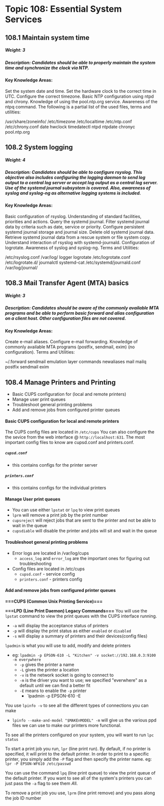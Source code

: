 # Topic 108: Essential System Services
## 108.1 Maintain system time
##### Weight: 3

##### Description: Candidates should be able to properly maintain the system time and synchronize the clock via NTP.

#### Key Knowledge Areas:

Set the system date and time.
Set the hardware clock to the correct time in UTC.
Configure the correct timezone.
Basic NTP configuration using ntpd and chrony.
Knowledge of using the pool.ntp.org service.
Awareness of the ntpq command.
The following is a partial list of the used files, terms and utilities:

/usr/share/zoneinfo/
/etc/timezone
/etc/localtime
/etc/ntp.conf
/etc/chrony.conf
date
hwclock
timedatectl
ntpd
ntpdate
chronyc
pool.ntp.org


## 108.2 System logging
##### Weight: 4

##### Description: Candidates should be able to configure rsyslog. This objective also includes configuring the logging daemon to send log output to a central log server or accept log output as a central log server. Use of the systemd journal subsystem is covered. Also, awareness of syslog and syslog-ng as alternative logging systems is included.

#### Key Knowledge Areas:

Basic configuration of rsyslog.
Understanding of standard facilities, priorities and actions.
Query the systemd journal.
Filter systemd journal data by criteria such as date, service or priority.
Configure persistent systemd journal storage and journal size.
Delete old systemd journal data.
Retrieve systemd journal data from a rescue system or file system copy.
Understand interaction of rsyslog with systemd-journald.
Configuration of logrotate.
Awareness of syslog and syslog-ng.
Terms and Utilities:

/etc/rsyslog.conf
/var/log/
logger
logrotate
/etc/logrotate.conf
/etc/logrotate.d/
journalctl
systemd-cat
/etc/systemd/journald.conf
/var/log/journal/


## 108.3 Mail Transfer Agent (MTA) basics
##### Weight: 3

##### Description: Candidates should be aware of the commonly available MTA programs and be able to perform basic forward and alias configuration on a client host. Other configuration files are not covered.

#### Key Knowledge Areas:

Create e-mail aliases.
Configure e-mail forwarding.
Knowledge of commonly available MTA programs (postfix, sendmail, exim) (no configuration).
Terms and Utilities:

~/.forward
sendmail emulation layer commands
newaliases
mail
mailq
postfix
sendmail
exim

## 108.4 Manage Printers and Printing
* Basic CUPS configuration for (local and remote printers)
* Manage user print queues
* Troubleshoot general printing problems
* Add and remove jobs from configured printer queues

#### Basic CUPS configuration for local and remote printers
The CUPS config files are located in `/etc/cups`  You can also configure the the sevice from the web interface @ `http://localhost:631`.  The most important config files to know are cupsd.conf and printers.conf.

##### `cupsd.conf`
* this contains configs for the printer server

##### `printers.conf`
* this contains configs for the individual printers

#### Manage User print queues
* You can use either `lpstat` or `lpq` to view print queues
* `lprm` will remove a print job by the print number
* `cupsreject` will reject jobs that are sent to the printer and not be able to wait in the queue
* `cupsdiable` will disable the printer and jobs will sit and wait in the queue

#### Troubleshoot general printing problems
* Error logs are located in /var/log/cups
  * `access_log` and `error_log` are the important ones for figuring out troubleshooting
* Config files are located in /etc/cups
  * `cupsd.conf` - service config
  * `printers.conf` - printers config

#### Add and remove jobs from configured printer queues
**===CUPS (Common Unix Printing Service)===**

**===LPD (Line Print Daemon) Legacy Commands===**
You will use the `lpstat` command to view the print queues with the CUPS interface running.
* `-a` will display the acceptance status of printers
* `-p` will display the print status as either `enabled` or `disabled`
* `-s` will display a summary of printers and their devices(config files)

`lpadmin` is what you will use to add, modify and delete printers
* eg: `lpadmin -p EPSON-610 -L "Kitchen" -v socket://192.168.0.3:9100 -m everywhere`
  * `-p` gives the printer a name
  * `-L` gives the printer a location
  * `-v` is the network socket is going to connect to
  * `-m` is the driver you want to use; we specified "everwhere" as a default until we can find a better fit
  * `-E` means to enable the `-p` printer
    * `lpadmin -p EPSON-610 -E

You use `lpinfo -v` to see all the different types of connections you can make
* `lpinfo --make-and-model "$MAKEnMODEL" -m` will give us the various ppd files we can use to make our printers more functional.


To see all the printers configured on your system, you will want to run `lpc status` 

To start a print job you run, `lpr` (line print run).  By default, if no printer is specified, it will print to the default printer.  In order to print to a specific printer, you simply add the `-P` flag and then specify the printer name.
eg: `lpr -P EPSON-WF610 /etc/passwd`

You can use the command `lpq` (line print queue) to view the print queue of the default printer.  If you want to see all of the system's printers you can just pass the `-a` flag to see them *A*ll.

To remove a print job you use, `lprm` (line print remove) and you pass along the job ID number
